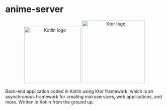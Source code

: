 # anime-server

<p align="center">
  <img height=180 src=https://upload.wikimedia.org/wikipedia/commons/thumb/7/74/Kotlin_Icon.png/1024px-Kotlin_Icon.png alt="Kotlin logo">
  
  <img height=200 src=https://github.com/marlonl3001/anime-server/assets/6325593/dd24b97b-28c8-48da-9f7a-9d973ff365e2 alt="Ktor logo">
</p>

Back-end application coded in Kotlin using Ktor framework, which is an asynchronous framework for creating microservices, web applications, and more. Written in Kotlin from the ground up.
